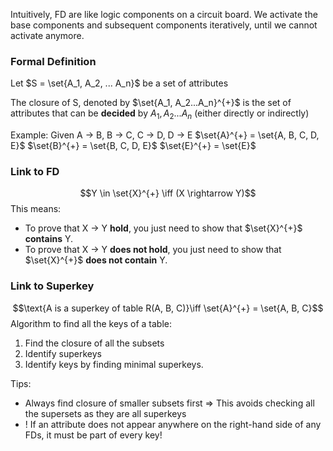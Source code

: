 
Intuitively, FD are like logic components on a circuit board. We activate the base components and subsequent components iteratively, until we cannot activate anymore.

### Formal Definition

Let $S = \set{A_1, A_2, ... A_n}$ be a set of attributes

The closure of S, denoted by $\set{A_1, A_2...A_n}^{+}$ is the set of attributes that can be **decided** by $A_1, A_2...A_n$ (either directly or indirectly)

Example: Given A → B, B → C, C → D, D → E
$\set{A}^{+} = \set{A, B, C, D, E}$
$\set{B}^{+} = \set{B, C, D, E}$
$\set{E}^{+} = \set{E}$

### Link to FD

$$Y \in \set{X}^{+} \iff (X \rightarrow Y)$$ 
This means:
- To prove that X → Y **hold**, you just need to show that $\set{X}^{+}$ **contains** Y.
- To prove that X → Y **does not hold**, you just need to show that $\set{X}^{+}$ **does not contain** Y.

### Link to Superkey

$$\text{A is a superkey of table R(A, B, C)}\iff \set{A}^{+} = \set{A, B, C}$$
Algorithm to find all the keys of a table:
1. Find the closure of all the subsets
2. Identify superkeys
3. Identify keys by finding minimal superkeys.

Tips:
- Always find closure of smaller subsets first ⇒ This avoids checking all the supersets as they are all superkeys
- ! If an attribute does not appear anywhere on the right-hand side of any FDs, it must be part of every key!
